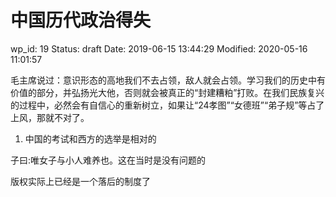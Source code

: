 # 中国历代政治得失


wp_id: 19
Status: draft
Date: 2019-06-15 13:44:29
Modified: 2020-05-16 11:01:57


毛主席说过：意识形态的高地我们不去占领，敌人就会占领。学习我们的历史中有价值的部分，并弘扬光大他，否则就会被真正的“封建糟粕”打败。在我们民族复兴的过程中，必然会有自信心的重新树立，如果让“24孝图”“女德班”“弟子规”等占了上风，那就不对了。

1. 中国的考试和西方的选举是相对的

子曰:唯女子与小人难养也。这在当时是没有问题的

版权实际上已经是一个落后的制度了